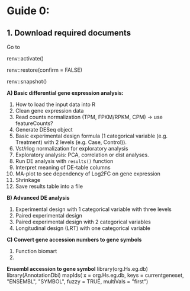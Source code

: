 # Guide 0:

## 1. Download required documents

Go to 

renv::activate()

renv::restore(confirm = FALSE)

renv::snapshot()


**A) Basic differential gene expression analysis:**

1. How to load the input data into R
2. Clean gene expression data
3. Read counts normalization (TPM, FPKM/RPKM, CPM) -> use featureCounts?
4. Generate DESeq object
5. Basic experimental design formula (1 categorical variable (e.g. Treatment) with 2 levels (e.g. Case, Control)).
6. Vst/rlog normalization for exploratory analysis
7. Exploratory analysis: PCA, correlation or dist analyses.
8. Run DE analysis with `results()` function
9. Interpret meaning of DE-table columns
10. MA-plot to see dependency of Log2FC on gene expression
11. Shrinkage
12. Save results table into a file

**B) Advanced DE analysis**

1. Experimental design with 1 categorical variable with three levels
2. Paired experimental design
3. Paired experimental design with 2 categorical variables
4. Longitudinal design (LRT) with one categorical variable

**C) Convert gene accession numbers to gene symbols**

1. Function biomart
2. 




**Ensembl accession to gene symbol**
library(org.Hs.eg.db)
library(AnnotationDbi)
mapIds(
          x = org.Hs.eg.db, 
          keys = currentgeneset, 
          "ENSEMBL", 
          "SYMBOL",
          fuzzy = TRUE,
          multiVals = "first")
